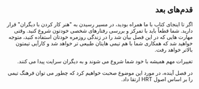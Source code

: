 <div dir="rtl">

## قدم‌های بعد
اگر تا اینجای کتاب با ما همراه بودید، در مسیر رسیدن به 
"هنر کار کردن با دیگران"
قرار دارید. شما قطعاً باید با تمرکز و بررسی رفتارهای شخصی خودتون شروع کنید. وقتی مهارت هایی که در این فصل بیان شد را در زندگی روزمره خودتان استفاده کنید، متوجه خواهید شد که همکاری شما با هم تیمی هایتان طبیعی تر خواهد شد و کارآیی تیمتون بالاتر خواهد رفت. 

تغییرات مهم همیشه با خود شما شروع می شوند و به دیگران سرایت پیدا می کنند. 

 در فصل آینده، در مورد این موضوع صحبت خواهیم کرد که چطور می توان فرهنگ تیمی را بر اساس اصول HRT
ارتقا داد. 

</div>
